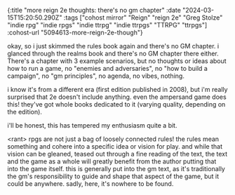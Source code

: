 {:title "more reign 2e thoughts: there's no gm chapter"
 :date "2024-03-15T15:20:50.290Z"
 :tags ["cohost mirror" "Reign" "reign 2e" "Greg Stolze" "indie rpg" "indie rpgs" "indie ttrpg" "indie ttrpgs" "TTRPG" "ttrpgs"]
 :cohost-url "5094613-more-reign-2e-though"}

okay, so i just skimmed the rules book again and there's no GM chapter. i glanced through the realms book and there's no GM chapter there either. There's a chapter with 3 example scenarios, but no thoughts or ideas about how to run a game, no "enemies and adversaries", no "how to build a campaign", no "gm principles", no agenda, no vibes, nothing.

i know it's from a different era (first edition published in 2008), but i'm really surprised that 2e doesn't include anything. even the ampersand game does this! they've got whole books dedicated to it (varying quality, depending on the edition).

i'll be honest, this has tempered my enthusiasm quite a bit.

\<rant> rpgs are not just a bag of loosely connected rules! the rules mean something and cohere into a specific idea or vision for play. and while that vision can be gleaned, teased out through a fine reading of the text, the text and the game as a whole will greatly benefit from the author putting that into the game itself. this is generally put into the gm text, as it's traditionally the gm's responsibility to guide and shape that aspect of the game, but it could be anywhere. sadly, here, it's nowhere to be found.
